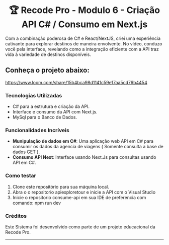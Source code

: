 <h1 align="center">🏆 Recode Pro - Modulo 6 - Criação API C# / Consumo em Next.js </h1>

<p>  
Com a combinação poderosa de C# e React/NextJS, criei uma experiência cativante para explorar destinos de maneira envolvente. No vídeo, conduzo você pela interface, revelando como a integração eficiente com a API traz vida à variedade de destinos disponíveis.
</p>

<h2>Conheça o projeto abaixo:</h2>

 https://www.loom.com/share/15b4bca98d1141c59e17aa5cd76b4454





### Tecnologias Utilizadas

- C# para a estrutura e criação da API.
- Interface e consumo da API com Next.js.
- MySql para o Banco de Dados.

### Funcionalidades Incríveis

- **Munipulação de dados em C#**: Uma aplicação web API em C# para consumir os dados da agencia de viagens ( Somente consulta a base de dados GET ).
- **Consumo API Next**: Interface  usando Next.Js  para consultas usando API em C#. 

### Como testar

1. Clone este repositório para sua máquina local.
2. Abra o o repositorio apiexploretour e inicie a API com o Visual Studio
3. Inicie o repositorio consume-api em sua IDE de preferencia com comando: npm run dev



### Créditos

Este Sistema foi desenvolvido como parte de um projeto educacional da Recode Pro.

---


